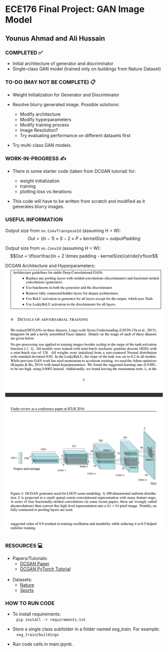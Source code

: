 # ECE176 Final Project: GAN Image Model
## Younus Ahmad and Ali Hussain


### COMPLETED ✅

- Initial architecture of generator and discriminator
- Single-class GAN model (trained only on buildings from Nature Dataset)

### TO-DO (MAY NOT BE COMPLETE) 📋

- Weight Initialization for Generator and Discriminator
- Resolve blurry generated image. Possible solutions:
    - Modify architecture
    - Modify hyperparameters
    - Modify training process
    - Image Resolution?
    - Try evaluating performance on different datasets first

- Try multi-class GAN models.


</ul>

### WORK-IN-PROGRESS ✍️

- There is some starter code (taken from DCGAN tutorial) for:
    - weight initialization
    - training
    - plotting loss vs iterations

- This code will have to be written from scratch and modified as it generates blurry images.


### USEFUL INFORMATION 
Output size from `nn.ConvTranspose2d` (assuming H = W):
    $$Out = (In - 1) \times S - 2 \times P + kernelSize + outputPadding $$

Output size from `nn.Conv2d` (assuming H = W):
    $$Out = \lfloor\frac{In + 2 \times padding - kernelSize}{stride}\rfloor$$

DCGAN Architecture and Hyperparameters: <br>
![alt text](image.png)
### RESOURCES 💻
<ul>
<li> Papers/Tutorials: 

- [DCGAN Paper](https://arxiv.org/pdf/1511.06434.pdf)
- [DCGAN PyTorch Tutorial](https://pytorch.org/tutorials/beginner/dcgan_faces_tutorial.html)

<br>

<li> Datasets: <br>

- [Nature](https://www.kaggle.com/code/nageshsingh/nature-image-classification)
- [Sports](https://www.kaggle.com/datasets/puneet6060/intel-image-classification?resource=download)

</ul>

### HOW TO RUN CODE

- To install requirements: <br>
&nbsp;&nbsp;&nbsp;`pip install -r requirements.txt`

- Store a single class subfolder in a folder named seg_train. For example: <br>
&nbsp;&nbsp;&nbsp;`seg_train/buildings` <br>
- Run code cells in main.ipynb.


